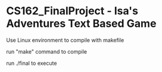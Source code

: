 # CS162_FinalProject - Isa's Adventures Text Based Game
Use Linux environment to compile with makefile

run "make" command to compile

run ./final to execute
